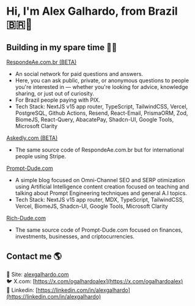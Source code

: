 # Hi, I'm Alex Galhardo, from Brazil 🇧🇷👋

## Building in my spare time 👨‍💻

[RespondeAe.com.br (BETA)](https://respondeae.com.br)
   - An social network for paid questions and answers.
   - Here, you can ask public, private, or anonymous questions to people you're interested in — whether you're looking for advice, knowledge sharing, or just out of curiosity.
   - For Brazil people paying with PIX.
   - Tech Stack: NextJS v15 app router, TypeScript, TailwindCSS, Vercel, PostgreSQL, Github Actions, Resend, React-Email, PrismaORM, Zod, BiomeJS, React-Query, AbacatePay, Shadcn-UI, Google Tools, Microsoft Clarity

[Askedly.com (BETA)](https://askedly.com)
   - The same source code of RespondeAe.com.br but for international people using Stripe.

[Prompt-Dude.com](https://prompt-dude.com)
   - A simple blog focused on Omni-Channel SEO and SERP otimization using Artificial Intelligence content creation focused on teaching and talking about Prompt Engineering techniques and general A.I topics.
   - Tech Stack: NextJS v15 app router, MDX, TypeScript, TailwindCSS, Vercel, BiomeJS, Shadcn-UI, Google Tools, Microsoft Clarity

[Rich-Dude.com](https://rich-dude.com)
   - The same source code of Prompt-Dude.com focused on finances, investments, businesses, and criptocurrencies.

## Contact me 🌎

🚀 Site: [alexgalhardo.com](https://alexgalhardo.com)  
🐦 X.com: [https://x.com/ogalhardoalex](https://x.com/ogalhardoalex)  
💼 Linkedin: [https://linkedin.com/in/alexgalhardo](https://linkedin.com/in/alexgalhardo)  
